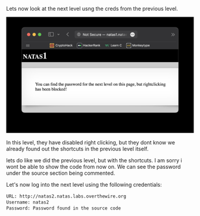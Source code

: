 Lets now look at the next level usng the creds from the previous level.

![untitled](ScreenShots/Level%200%20->%201.jpg)

In this level, they have disabled right clicking, but they dont know we already found out the shortcuts in the previous level itself.

lets do like we did the previous level, but with the shortcuts.
I am sorry i wont be able to show the code from now on.
We can see the password under the source section being commented.

Let's now log into the next level using the following credentials:
```
URL: http://natas2.natas.labs.overthewire.org
Username: natas2
Password: Password found in the source code
```
<!-- Password: `h4ubbcXrWqsTo7GGnnUMLppXbOogfBZ7` -->